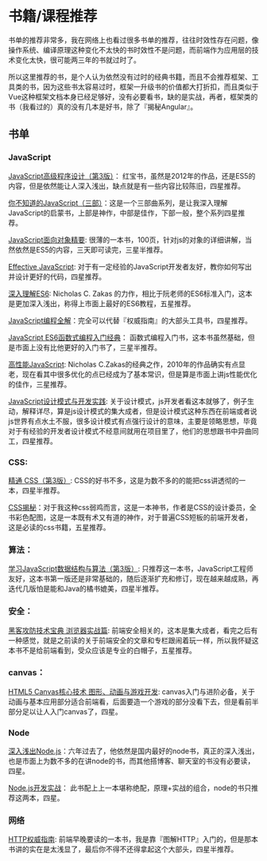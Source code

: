 # 书籍/课程推荐

书单的推荐非常多，我在网络上也看过很多书单的推荐，往往时效性存在问题，像操作系统、编译原理这种变化不太快的书时效性不是问题，而前端作为应用层的技术变化太快，很可能两三年的书就过时了。

所以这里推荐的书，是个人认为依然没有过时的经典书籍，而且不会推荐框架、工具类的书，因为这些书太容易过时，框架一升级书的价值都大打折扣，而且类似于Vue这种框架文档本身已经足够好，没有必要看书，缺的是实战，再者，框架类的书（我看过的）真的没有几本是好书，除了『揭秘Angular』。

## 书单

### JavaScript

[JavaScript高级程序设计（第3版）](https://book.douban.com/subject/10546125/)： 红宝书，虽然是2012年的作品，还是ES5的内容，但是依然能让人深入浅出，缺点就是有一些内容比较陈旧，四星推荐。

[你不知道的JavaScript（三部）](https://book.douban.com/subject/26351021/)：这是一个三部曲系列，是让我深入理解JavaScript的启蒙书，上部是神作，中部是佳作，下部一般，整个系列四星推荐。

[JavaScript面向对象精要](https://book.douban.com/subject/26352658/): 很薄的一本书，100页，针对js的对象的详细讲解，当然依然是ES5的内容，三天即可读完，三星半推荐。

[Effective JavaScript](https://book.douban.com/subject/25786138/): 对于有一定经验的JavaScript开发者友好，教你如何写出并设计更好的代码，四星推荐。

[深入理解ES6](https://book.douban.com/subject/27072230/): Nicholas C. Zakas 的力作，相比于阮老师的ES6标准入门，这本是更加深入浅出，称得上市面上最好的ES6教程，五星推荐。

[JavaScript编程全解](https://book.douban.com/subject/25767719/)：完全可以代替『权威指南』的大部头工具书，四星推荐。

[JavaScript ES6函数式编程入门经典](https://book.douban.com/subject/30180100/)： 函数式编程入门书，这本书虽然基础，但是市面上没有比他更好的入门书了，三星半推荐。

[高性能JavaScript](https://book.douban.com/subject/5362856/): Nicholas C.Zakas的经典之作，2010年的作品确实有点显老，现在看其中很多优化的点已经成为了基本常识，但是算是市面上讲js性能优化的佳作，三星推荐。

[JavaScript设计模式与开发实践](https://book.douban.com/subject/26382780/): 关于设计模式，js开发者看这本就够了，例子生动，解释详尽，算是js设计模式的集大成者，但是设计模式这种东西在前端或者说js世界有点水土不服，很多设计模式有点强行设计的意味，主要是领略思想，毕竟对于有经验的开发者设计模式不经意间就用在项目里了，他们的思想跟书中异曲同工，四星推荐。


### CSS:

[精通 CSS（第3版）](https://book.douban.com/subject/30450258/): CSS的好书不多，这是为数不多的的能把css讲透彻的一本，四星半推荐。

[CSS揭秘](https://book.douban.com/subject/26745943/)：对于我这种css弱鸡而言，这是一本神书，作者是CSS的设计委员，全书彩色配图，这是一本既有术又有道的神作，对于普遍CSS短板的前端开发者，这是必读的css书籍，五星推荐。

### 算法：

[学习JavaScript数据结构与算法（第3版）](https://book.douban.com/subject/33441631/): 只推荐这一本书，JavaScript工程师友好，这本书第一版还是非常基础的，随后逐渐扩充和修订，现在越来越成熟，再迭代几版怕是能和Java的橘书媲美，四星半推荐。

### 安全：

[黑客攻防技术宝典 浏览器实战篇](https://book.douban.com/subject/26880889/): 前端安全相关的，这本是集大成者，看完之后有一种感觉，就是之前读的关于前端安全的文章和专栏跟闹着玩一样，所以我怀疑这本书不是给前端看到，受众应该是专业的白帽子，五星推荐。

### canvas：

[HTML5 Canvas核心技术 图形、动画与游戏开发](https://book.douban.com/subject/24533314/): canvas入门与进阶必备，关于动画与基本应用部分适合前端看，后面要造一个游戏的部分没看下去，但是看前半部分足以让人入门canvas了，四星。

### Node
[深入浅出Node.js](https://book.douban.com/subject/25768396/)：六年过去了，他依然是国内最好的node书，真正的深入浅出，也是市面上为数不多的在讲node的书，而其他搭博客、聊天室的书没有必要读，四星。

[Node.js开发实战](https://book.douban.com/subject/30373587/)： 此书配上上一本堪称绝配，原理+实战的组合，node的书只推荐这两本，四星。

### 网络
[HTTP权威指南](https://book.douban.com/subject/10746113/): 前端早晚要读的一本书，我是靠『图解HTTP』入门的，但是那本书讲的实在是太浅显了，最后你不得不还得拿起这个大部头，四星半推荐。
